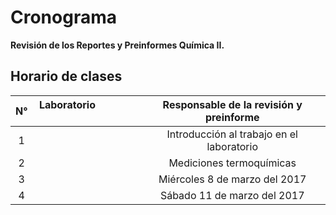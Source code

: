 # Cronograma
**Revisión de los Reportes y Preinformes Química II.**
## Horario de clases ##
|N°     | Laboratorio                   |Responsable de la revisión y preinforme|
|:-----:| :----------------------------:|:-------------------------------------:|
|1|| Introducción al trabajo en el laboratorio   |R. Sayán                       | 
|2||Mediciones termoquímicas    |E. Carpio            | 
|3|| Miércoles 8 de marzo del 2017 |A. Corzo|
|4|| Sábado 11 de marzo del 2017   |E. Carpio          |
